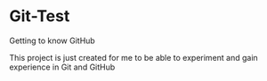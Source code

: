 Git-Test
========

Getting to know GitHub

This project is just created for me to be able to experiment and gain experience in Git and GitHub
